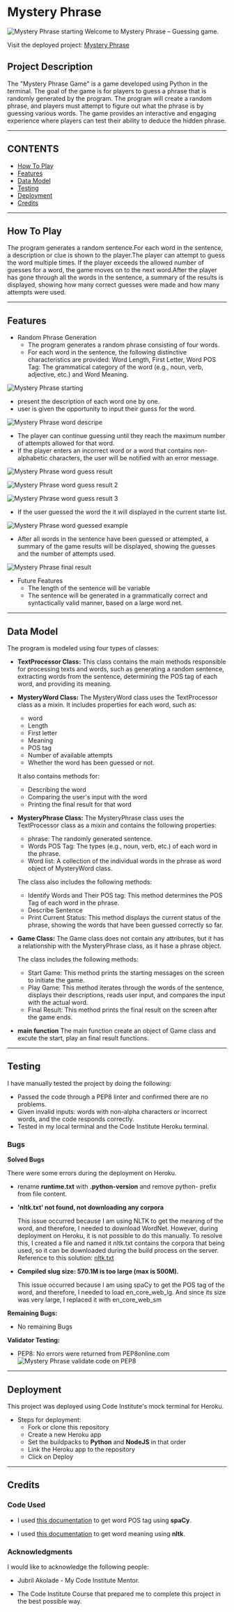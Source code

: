 # Mystery Phrase
![Mystery Phrase starting](images/start-game.webp)
Welcome to Mystery Phrase – Guessing game.

Visit the deployed project: [Mystery Phrase](https://mystery-phrase-8fa31f8979aa.herokuapp.com/)

## Project Description
The "Mystery Phrase Game" is a game developed using Python in the terminal. The goal of the game is for players to guess a phrase that is randomly generated by the program. The program will create a random phrase, and players must attempt to figure out what the phrase is by guessing various words. The game provides an interactive and engaging experience where players can test their ability to deduce the hidden phrase.

- - -

## CONTENTS

* [How To Play](#how-to-play)
* [Features](#features)
* [Data Model](#data-model)
* [Testing](#testing)
* [Deployment](#deployment)
* [Credits](#credits)

- - -

## How To Play

The program generates a random sentence.For each word in the sentence, a description or clue is shown to the player.The player can attempt to guess the word multiple times. If the player exceeds the allowed number of guesses for a word, the game moves on to the next word.After the player has gone through all the words in the sentence, a summary of the results is displayed, showing how many correct guesses were made and how many attempts were used.


- - - 

## Features

- Random Phrase Generation
  - The program generates a random phrase consisting of four words.
  - For each word in the sentence, the following distinctive characteristics are provided: Word Length, First Letter, Word POS Tag: The grammatical category of the word (e.g., noun, verb, adjective, etc.) and Word Meaning.

![Mystery Phrase starting](images/start-game.webp)

- present the description of each word one by one. 
- user is given the opportunity to input their guess for the word.

![Mystery Phrase word descripe](images/input-word.webp)

- The player can continue guessing until they reach the maximum number of attempts allowed for that word.
- If the player enters an incorrect word or a word that contains non-alphabetic characters, the user will be notified with an error message.

![Mystery Phrase word guess result](images/guess-word.webp)

![Mystery Phrase word guess result 2](images/guess-word2.webp)

![Mystery Phrase word guess result 3](images/guess-word3.webp)

- If the user guessed the word the it will displayed in the current starte list.

![Mystery Phrase word guessed example](images/word-gessed.webp)


- After all words in the sentence have been guessed or attempted, a summary of the game results will be displayed, showing the guesses and the number of attempts used.

![Mystery Phrase final result](images/final-result.webp)

- Future Features 
  - The length of the sentence will be variable
  - The sentence will be generated in a grammatically correct and syntactically valid manner, based on a large word net.

- - -

## Data Model

The program is modeled using four types of classes:

- **TextProcessor Class:**
This class contains the main methods responsible for processing texts and words, such as generating a random sentence, extracting words from the sentence, determining the POS tag of each word, and providing its meaning.

- **MysteryWord Class:**
The MysteryWord class uses the TextProcessor class as a mixin. It includes properties for each word, such as:
  - word
  - Length
  - First letter
  - Meaning
  - POS tag
  - Number of available attempts
  - Whether the word has been guessed or not.

  It also contains methods for:
   - Describing the word
   - Comparing the user's input with the word
   - Printing the final result for that word

- **MysteryPhrase Class:**
The MysteryPhrase class uses the TextProcessor class as a mixin and contains the following properties:
    - phrase: The randomly generated sentence.
    - Words POS Tag: The types (e.g., noun, verb, etc.) of each word in the phrase.
    - Word list: A collection of the individual words in the phrase as word object of MysteryWord class.

  The class also includes the following methods:
    - Identify Words and Their POS tag: This method determines the POS Tag of each word in the phrase.
    - Describe Sentence
    - Print Current Status: This method displays the current status of the phrase, showing the words that have been guessed correctly so far.

- **Game Class:**
The Game class does not contain any attributes, but it has a relationship with the MysteryPhrase class, as it hase a phrase object.

  The class includes the following methods:
    - Start Game: This method prints the starting messages on the screen to initiate the game.
    - Play Game: This method iterates through the words of the sentence, displays their descriptions, reads user input, and compares the input with the actual word.
    - Final Result: This method prints the final result on the screen after the game ends.

- **main function**
The main function create an object of Game class and excute the start, play an final result functions.

- - -

## Testing 
I have manually tested the project by doing the following: 
  - Passed the code through a PEP8 linter and confirmed there are no problems.
  - Given invalid inputs: words with non-alpha characters or incorrect words, and the code responds correctly.
  - Tested in my local terminal and the Code Institute Heroku terminal.

### Bugs

**Solved Bugs**

There were some errors during the deployment on Heroku.
- rename **runtime.txt** with **.python-version** and remove python- prefix from file content.
- **'nltk.txt' not found, not downloading any corpora**
    
    This issue occurred because I am using NLTK to get the meaning of the word, and therefore, I needed to download WordNet. However, during deployment on Heroku, it is not possible to do this manually. To resolve this, I created a file and named it nltk.txt contains the corpora that being used, so it can be downloaded during the build process on the server.
    Reference to this solution: 
    [nltk.txt](https://medium.com/analytics-vidhya/deploying-nlp-model-on-heroku-using-flask-nltk-and-git-lfs-eed7d1b22b11)

- **Compiled slug size: 570.1M is too large (max is 500M).**

  This issue occurred because I am using spaCy to get the POS tag of the word, and therefore, I needed to load en_core_web_lg. And since its size was very large, I replaced it with en_core_web_sm

**Remaining Bugs:**
- No remaining Bugs

**Validator Testing:**
- PEP8:
   No errors were returned from PEP8online.com
![Mystery Phrase validate code on PEP8](images/validate.png)

- - - 

## Deployment
This project was deployed using Code Institute's mock terminal for Heroku.

- Steps for deployment:
  - Fork or clone this repository
  - Create a new Heroku app
  - Set the buildpacks to **Python** and **NodeJS** in that order
  - Link the Heroku app to the repository
  - Click on Deploy

- - -

## Credits

### Code Used

* I used [this documentation](https://www.geeksforgeeks.org/python-pos-tagging-and-lemmatization-using-spacy/)  to get word POS tag using **spaCy**.

* I used [this documentation](https://pythonprogramming.net/wordnet-nltk-tutorial/) to get word meaning using **nltk**.

### Acknowledgments

I would like to acknowledge the following people:

* Jubril Akolade - My Code Institute Mentor.

* The Code Institute Course that prepared me to complete this project in the best possible way.








